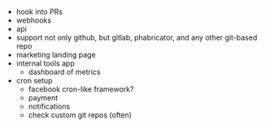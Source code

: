 - hook into PRs
- webhooks
- api
- support not only github, but gitlab, phabricator, and any other git-based repo
- marketing landing page
- internal tools app
  - dashboard of metrics
- cron setup
  - facebook cron-like framework?
  - payment
  - notifications
  - check custom git repos (often)
